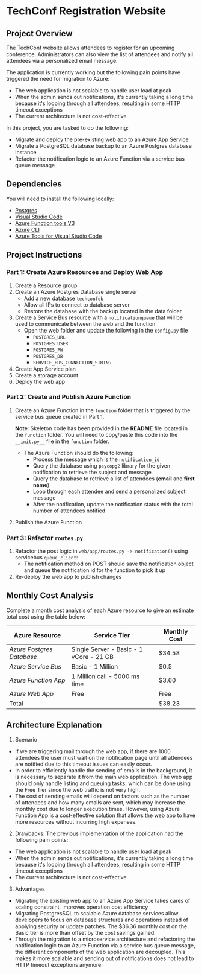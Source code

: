 # TechConf Registration Website

## Project Overview
The TechConf website allows attendees to register for an upcoming conference. Administrators can also view the list of attendees and notify all attendees via a personalized email message.

The application is currently working but the following pain points have triggered the need for migration to Azure:
 - The web application is not scalable to handle user load at peak
 - When the admin sends out notifications, it's currently taking a long time because it's looping through all attendees, resulting in some HTTP timeout exceptions
 - The current architecture is not cost-effective 

In this project, you are tasked to do the following:
- Migrate and deploy the pre-existing web app to an Azure App Service
- Migrate a PostgreSQL database backup to an Azure Postgres database instance
- Refactor the notification logic to an Azure Function via a service bus queue message

## Dependencies

You will need to install the following locally:
- [Postgres](https://www.postgresql.org/download/)
- [Visual Studio Code](https://code.visualstudio.com/download)
- [Azure Function tools V3](https://docs.microsoft.com/en-us/azure/azure-functions/functions-run-local?tabs=windows%2Ccsharp%2Cbash#install-the-azure-functions-core-tools)
- [Azure CLI](https://docs.microsoft.com/en-us/cli/azure/install-azure-cli?view=azure-cli-latest)
- [Azure Tools for Visual Studio Code](https://marketplace.visualstudio.com/items?itemName=ms-vscode.vscode-node-azure-pack)

## Project Instructions

### Part 1: Create Azure Resources and Deploy Web App
1. Create a Resource group
2. Create an Azure Postgres Database single server
   - Add a new database `techconfdb`
   - Allow all IPs to connect to database server
   - Restore the database with the backup located in the data folder
3. Create a Service Bus resource with a `notificationqueue` that will be used to communicate between the web and the function
   - Open the web folder and update the following in the `config.py` file
      - `POSTGRES_URL`
      - `POSTGRES_USER`
      - `POSTGRES_PW`
      - `POSTGRES_DB`
      - `SERVICE_BUS_CONNECTION_STRING`
4. Create App Service plan
5. Create a storage account
6. Deploy the web app

### Part 2: Create and Publish Azure Function
1. Create an Azure Function in the `function` folder that is triggered by the service bus queue created in Part 1.

      **Note**: Skeleton code has been provided in the **README** file located in the `function` folder. You will need to copy/paste this code into the `__init.py__` file in the `function` folder.
      - The Azure Function should do the following:
         - Process the message which is the `notification_id`
         - Query the database using `psycopg2` library for the given notification to retrieve the subject and message
         - Query the database to retrieve a list of attendees (**email** and **first name**)
         - Loop through each attendee and send a personalized subject message
         - After the notification, update the notification status with the total number of attendees notified
2. Publish the Azure Function

### Part 3: Refactor `routes.py`
1. Refactor the post logic in `web/app/routes.py -> notification()` using servicebus `queue_client`:
   - The notification method on POST should save the notification object and queue the notification id for the function to pick it up
2. Re-deploy the web app to publish changes

## Monthly Cost Analysis
Complete a month cost analysis of each Azure resource to give an estimate total cost using the table below:

| Azure Resource | Service Tier | Monthly Cost |
| ------------ | ------------ | ------------ |
| *Azure Postgres Database* |   Single Server - Basic - 1 vCore - 21 GB  |    $34.58        |
| *Azure Service Bus*       |   Basic - 1 Million                        |    $0.5          |
| *Azure Function App*      |   1 Million call - 5000 ms time            |    $3.60         |
| *Azure Web App*           |   Free                                     |    Free          |
| Total                     |                                            |    $38.23        |

## Architecture Explanation
1. Scenario
- If we are triggering mail through the web app, if there are 1000 attendees the user must wait on the notification page until all attendees are notified due to this timeout issues can easily occur. 
- In order to efficiently handle the sending of emails in the background, it is necessary to separate it from the main web application. The web app should only handle listing and queuing tasks, which can be done using the Free Tier since the web traffic is not very high.
- The cost of sending emails will depend on factors such as the number of attendees and how many emails are sent, which may increase the monthly cost due to longer execution times. However, using Azure Function App is a cost-effective solution that allows the web app to have more resources without incurring high expenses.
2. Drawbacks: 
The previous implementation of the application had the following pain points:
- The web application is not scalable to handle user load at peak
- When the admin sends out notifications, it's currently taking a long time because it's looping through all attendees, resulting in some HTTP timeout exceptions
- The current architecture is not cost-effective
3. Advantages
- Migrating the existing web app to an Azure App Service takes cares of scaling constraint, improves operation cost efficiency
- Migrating PostgresSQL to scalable Azure database services allow developers to focus on database structures and operations instead of applying security or update patches. The $36.36 monthly cost on the Basic tier is more than offset by the cost savings gained.
- Through the migration to a microservice architecture and refactoring the notification logic to an Azure Function via a service bus queue message, the different components of the web application are decoupled. This makes it more scalable and sending out of notifications does not lead to HTTP timeout exceptions anymore.

